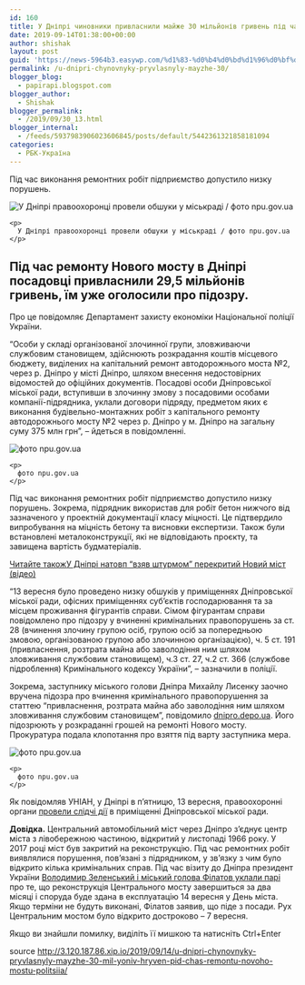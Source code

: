 ```yaml
---
id: 160
title: У Дніпрі чиновники привласнили майже 30 мільйонів гривень під час ремонту нового мосту – поліція
date: 2019-09-14T01:38:00+00:00
author: shishak
layout: post
guid: 'https://news-5964b3.easywp.com/%d1%83-%d0%b4%d0%bd%d1%96%d0%bf%d1%80%d1%96-%d1%87%d0%b8%d0%bd%d0%be%d0%b2%d0%bd%d0%b8%d0%ba%d0%b8-%d0%bf%d1%80%d0%b8%d0%b2%d0%bb%d0%b0%d1%81%d0%bd%d0%b8%d0%bb%d0%b8-%d0%bc%d0%b0%d0%b9%d0%b6%d0%b5-30/'
permalink: /u-dnipri-chynovnyky-pryvlasnyly-mayzhe-30/
blogger_blog:
  - papirapi.blogspot.com
blogger_author:
  - Shishak
blogger_permalink:
  - /2019/09/30_13.html
blogger_internal:
  - /feeds/5937983906023606845/posts/default/5442361321858181094
categories:
  - РБК-Україна
---
```

Під час виконання ремонтних робіт підприємство допустило низку порушень.

<div>
  <div>
    <img alt="У Дніпрі правоохоронці провели обшуки у міськраді / фото npu.gov.ua" src="https://images.unian.net/photos/2019_09/1568408924-5380.jpg?0.3367027467882866" title="У Дніпрі правоохоронці провели обшуки у міськраді / фото npu.gov.ua" /></p> 
    
    <p>
      У Дніпрі правоохоронці провели обшуки у міськраді / фото npu.gov.ua
    </p>
  </div>
  
  <h2>
    Під час ремонту Нового мосту в Дніпрі посадовці привласнили 29,5 мільйонів гривень, їм уже оголосили про підозру.
  </h2>
  
  <p>
    Про це повідомляє Департамент захисту економіки Національної поліції України.
  </p>
  
  <p>
    “Особи у складі організованої злочинної групи, зловживаючи службовим становищем, здійснюють розкрадання коштів місцевого бюджету, виділених на капітальний ремонт автодорожнього моста №2, через р. Дніпро у місті Дніпро, шляхом внесення недостовірних відомостей до офіційних документів. Посадові особи Дніпровської міської ради, вступивши в злочинну змову з посадовими особами компанії-підрядника, уклали договори підряду, предметом яких є виконання будівельно-монтажних робіт з капітального ремонту автодорожнього мосту №2 через р. Дніпро у м. Дніпро на загальну суму 375 млн грн”, – йдеться в повідомленні.
  </p>
  
  <div>
    <img alt="фото npu.gov.ua" src="https://images.unian.net/photos/2019_09/1568408926-8738.jpg?0.29731631428189" title="фото npu.gov.ua" /></p> 
    
    <p>
      фото npu.gov.ua
    </p>
  </div>
  
  <p>
    Під час виконання ремонтних робіт підприємство допустило низку порушень. Зокрема, підрядник використав для робіт бетон нижчого від зазначеного у проектній документації класу міцності. Це підтвердило випробування на міцність бетону та висновки експертизи. Також були встановлені металоконструкції, які не відповідають проєкту, та завищена вартість будматеріалів.
  </p>
  
  <p>
    <a target="_blank" data-src="https://images.unian.net/photos/2019_09/thumb_files/205_205_1567509383-6977.jpg" href="https://www.unian.ua/society/10671657-u-dnipri-natovp-vzyav-shturmom-perekritiy-noviy-mist-video.html?utm_source=unian&utm_medium=related_news&utm_campaign=related_news_in_post" rel="noopener noreferrer"><span>Читайте також</span><span>У Дніпрі натовп “взяв штурмом” перекритий Новий міст (відео)</span></a>
  </p>
  
  <p>
    “13 вересня було проведено низку обшуків у приміщеннях Дніпровської міської ради, офісних приміщеннях суб’єктів господарювання та за місцем проживання фігурантів справи. Сімом фігурантам справи повідомлено про підозру у вчиненні кримінальних правопорушень за ст. 28 (вчинення злочину групою осіб, групою осіб за попередньою змовою, організованою групою або злочинною організацією), ч. 5 ст. 191 (привласнення, розтрата майна або заволодіння ним шляхом зловживання службовим становищем), ч.3 ст. 27, ч.2 ст. 366 (службове підроблення) Кримінального кодексу України”, – зазначили в поліції.
  </p>
  
  <p>
    Зокрема, заступнику міського голови Дніпра Михайлу Лисенку заочно вручена підозра про вчинення кримінального правопорушення за статтею “привласнення, розтрата майна або заволодіння ним шляхом зловживання службовим становищем”, повідомило <a href="https://dnipro.depo.ua/ukr/dnipro/zastupnika-filatova-pidozryuyut-u-roztratakh-pri-remonti-novogo-mostu-dnipra-201909131028222" rel="nofollow noopener noreferrer" target="_blank">dnipro.depo.ua</a>. Його підозрюють у розкраданні грошей на ремонті Нового мосту. Прокуратура подала клопотання про взяття під варту заступника мера.
  </p>
  
  <div>
    <img alt="фото npu.gov.ua" src="https://images.unian.net/photos/2019_09/1568408925-1001.jpg?0.3913737165273561" title="фото npu.gov.ua" /></p> 
    
    <p>
      фото npu.gov.ua
    </p>
  </div>
  
  <p>
    Як повідомляв УНІАН, у Дніпрі в п’ятницю, 13 вересня, правоохоронні органи <a href="https://www.unian.ua/society/10684899-u-meriji-dnipra-proyshli-obshuki.html" target="_blank" rel="noopener noreferrer">провели слідчі дії</a> в приміщенні Дніпровської міської ради.
  </p>
  
  <p>
    <strong>Довідка.</strong> Центральний автомобільний міст через Дніпро з’єднує центр міста з лівобережною частиною, відкритий у листопаді 1966 року. У 2017 році міст був закритий на реконструкцію. Під час ремонтних робіт виявлялися порушення, пов’язані з підрядником, у зв’язку з чим було відкрито кілька кримінальних справ. Під час візиту до Дніпра президент України <a href="https://www.unian.ua/politics/10615602-zelenskiy-filatov-pide-u-vidstavku-yakshcho-centralniy-mist-v-dnipri-ne-vidremontuyut-do-14-veresnya-video.html" target="_blank" rel="noopener noreferrer">Володимир Зеленський і міський голова Філатов уклали парі</a> про те, що реконструкція Центрального мосту завершиться за два місяці і споруда буде здана в експлуатацію 14 вересня у День міста. Якщо терміни не будуть виконані, Філатов заявив, що піде з посади. Рух Центральним мостом було відкрито достроково – 7 вересня.
  </p>
</div>

Якщо ви знайшли помилку, видiлiть її мишкою та натисніть Ctrl+Enter

source <http://3.120.187.86.xip.io/2019/09/14/u-dnipri-chynovnyky-pryvlasnyly-mayzhe-30-mil-yoniv-hryven-pid-chas-remontu-novoho-mostu-politsiia/>